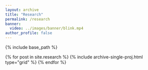 ```yaml
---
layout: archive
title: "Research"
permalink: /research
banner: 
  video: ../images/banner/blink.mp4
author_profile: false
---
```


{% include base_path %}
<div class="grid">
  <div class="wrapper">
    {% for post in site.research %}
      {% include archive-single-proj.html type="grid" %}
    {% endfor %}
  </div>
</div>